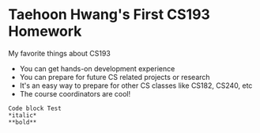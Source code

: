 # Taehoon Hwang's First CS193 Homework

My favorite things about CS193
- You can get hands-on development experience
- You can prepare for future CS related projects or research
- It's an easy way to prepare for other CS classes like CS182, CS240, etc
- The course coordinators are cool!

```
Code block Test
*italic*
**bold**
```

